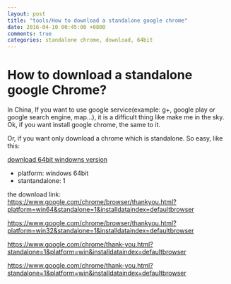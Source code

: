```yaml
---
layout: post
title: "tools/How to download a standalone google chrome"
date: 2016-04-10 00:45:00 +0800
comments: true
categories: standalone chrome, download, 64bit
---
```



How to download a standalone google Chrome?
=====================================

In China, If you want to use google service(example: g+, google play or google search engine, map...), it is a difficult thing like make me in the sky. Ok, if you want install google chrome, the same to it.

Or, if you want only download a chrome which is standalone. So easy, like this:

[download 64bit windowns version](https://www.google.com/chrome/browser/thankyou.html?platform=win64&standalone=1&installdataindex=defaultbrowser)


- platform: windows 64bit
- stantandalone: 1

the download link:
https://www.google.com/chrome/browser/thankyou.html?platform=win64&standalone=1&installdataindex=defaultbrowser

https://www.google.com/chrome/browser/thankyou.html?platform=win32&standalone=1&installdataindex=defaultbrowser


https://www.google.com/chrome/thank-you.html?standalone=1&platform=win&installdataindex=defaultbrowser

https://www.google.com/chrome/thank-you.html?standalone=1&platform=win&installdataindex=defaultbrowser
